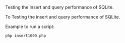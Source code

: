 Testing the insert and query performance of SQLite.

To Testing the insert and query performance of SQLite.

Example to run a script:

```
php insert1000.php
```
